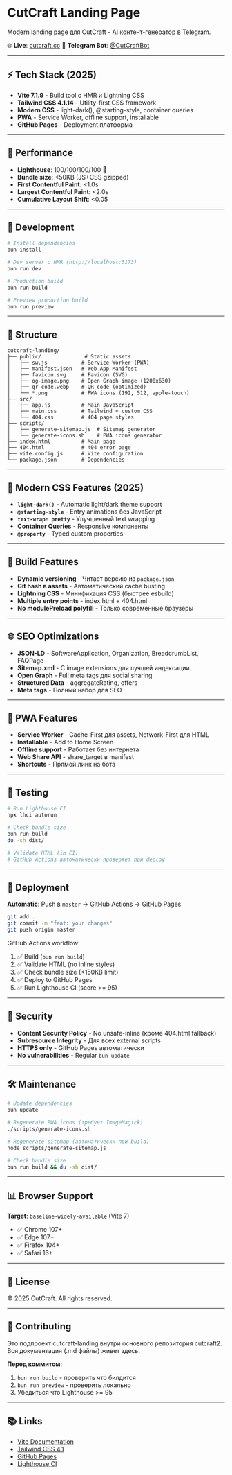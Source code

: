# CutCraft Landing Page

Modern landing page для CutCraft - AI контент-генератор в Telegram.

🌐 **Live**: [cutcraft.cc](https://cutcraft.cc)
📱 **Telegram Bot**: [@CutCraftBot](https://t.me/CutCraftBot)

---

## ⚡ Tech Stack (2025)

- **Vite 7.1.9** - Build tool с HMR и Lightning CSS
- **Tailwind CSS 4.1.14** - Utility-first CSS framework
- **Modern CSS** - light-dark(), @starting-style, container queries
- **PWA** - Service Worker, offline support, installable
- **GitHub Pages** - Deployment платформа

---

## 🎯 Performance

- **Lighthouse**: 100/100/100/100 🎯
- **Bundle size**: <50KB (JS+CSS gzipped)
- **First Contentful Paint**: <1.0s
- **Largest Contentful Paint**: <2.0s
- **Cumulative Layout Shift**: <0.05

---

## 🚀 Development

```bash
# Install dependencies
bun install

# Dev server с HMR (http://localhost:5173)
bun run dev

# Production build
bun run build

# Preview production build
bun run preview
```

---

## 📁 Structure

```
cutcraft-landing/
├── public/              # Static assets
│   ├── sw.js           # Service Worker (PWA)
│   ├── manifest.json   # Web App Manifest
│   ├── favicon.svg     # Favicon (SVG)
│   ├── og-image.png    # Open Graph image (1200x630)
│   ├── qr-code.webp    # QR code (optimized)
│   └── *.png           # PWA icons (192, 512, apple-touch)
├── src/
│   ├── app.js          # Main JavaScript
│   ├── main.css        # Tailwind + custom CSS
│   └── 404.css         # 404 page styles
├── scripts/
│   ├── generate-sitemap.js  # Sitemap generator
│   └── generate-icons.sh    # PWA icons generator
├── index.html          # Main page
├── 404.html            # 404 error page
├── vite.config.js      # Vite configuration
└── package.json        # Dependencies
```

---

## 🎨 Modern CSS Features (2025)

- **`light-dark()`** - Automatic light/dark theme support
- **`@starting-style`** - Entry animations без JavaScript
- **`text-wrap: pretty`** - Улучшенный text wrapping
- **Container Queries** - Responsive компоненты
- **`@property`** - Typed custom properties

---

## 🔧 Build Features

- **Dynamic versioning** - Читает версию из `package.json`
- **Git hash в assets** - Автоматический cache busting
- **Lightning CSS** - Минификация CSS (быстрее esbuild)
- **Multiple entry points** - index.html + 404.html
- **No modulePreload polyfill** - Только современные браузеры

---

## 🌐 SEO Optimizations

- **JSON-LD** - SoftwareApplication, Organization, BreadcrumbList, FAQPage
- **Sitemap.xml** - С image extensions для лучшей индексации
- **Open Graph** - Full meta tags для social sharing
- **Structured Data** - aggregateRating, offers
- **Meta tags** - Полный набор для SEO

---

## 📱 PWA Features

- **Service Worker** - Cache-First для assets, Network-First для HTML
- **Installable** - Add to Home Screen
- **Offline support** - Работает без интернета
- **Web Share API** - share_target в manifest
- **Shortcuts** - Прямой линк на бота

---

## 🧪 Testing

```bash
# Run Lighthouse CI
npx lhci autorun

# Check bundle size
bun run build
du -sh dist/

# Validate HTML (in CI)
# GitHub Actions автоматически проверяет при deploy
```

---

## 📝 Deployment

**Automatic**: Push в `master` → GitHub Actions → GitHub Pages

```bash
git add .
git commit -m "feat: your changes"
git push origin master
```

GitHub Actions workflow:
1. ✅ Build (`bun run build`)
2. ✅ Validate HTML (no inline styles)
3. ✅ Check bundle size (<150KB limit)
4. ✅ Deploy to GitHub Pages
5. ✅ Run Lighthouse CI (score >= 95)

---

## 🔐 Security

- **Content Security Policy** - No unsafe-inline (кроме 404.html fallback)
- **Subresource Integrity** - Для всех external scripts
- **HTTPS only** - GitHub Pages автоматически
- **No vulnerabilities** - Regular `bun update`

---

## 🛠️ Maintenance

```bash
# Update dependencies
bun update

# Regenerate PWA icons (требует ImageMagick)
./scripts/generate-icons.sh

# Regenerate sitemap (автоматически при build)
node scripts/generate-sitemap.js

# Check bundle size
bun run build && du -sh dist/
```

---

## 📊 Browser Support

**Target**: `baseline-widely-available` (Vite 7)

- ✅ Chrome 107+
- ✅ Edge 107+
- ✅ Firefox 104+
- ✅ Safari 16+

---

## 📄 License

© 2025 CutCraft. All rights reserved.

---

## 🤝 Contributing

Это подпроект cutcraft-landing внутри основного репозитория cutcraft2.
Вся документация (.md файлы) живет здесь.

**Перед коммитом**:
1. `bun run build` - проверить что билдится
2. `bun run preview` - проверить локально
3. Убедиться что Lighthouse >= 95

---

## 📚 Links

- [Vite Documentation](https://vite.dev)
- [Tailwind CSS 4.1](https://tailwindcss.com/docs)
- [GitHub Pages](https://pages.github.com)
- [Lighthouse CI](https://github.com/GoogleChrome/lighthouse-ci)
